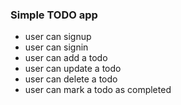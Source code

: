 ### Simple TODO app

- user can signup 
- user can signin
- user can add a todo
- user can update a todo
- user can delete a todo
- user can mark a todo as completed
